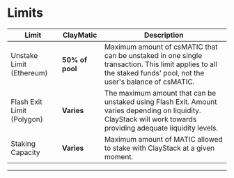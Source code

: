 # Limits


| Limit                      | ClayMatic       | Description                                                                                                                                                      |
|----------------------------|-----------------|------------------------------------------------------------------------------------------------------------------------------------------------------------------|
| Unstake Limit (Ethereum)   | **50% of pool** | Maximum amount of csMATIC that can be unstaked in one single transaction. This limit applies to all the staked funds' pool, not the user's balance of csMATIC.   |
| Flash Exit Limit (Polygon) | **Varies**      | The maximum amount that can be unstaked using Flash Exit. Amount varies depending on liquidity. ClayStack will work towards providing adequate liquidity levels. |
| Staking Capacity           | **Varies**      | Maximum amount of MATIC allowed to stake with ClayStack at a given  moment.                                                                                      |                                                                                             |
---
